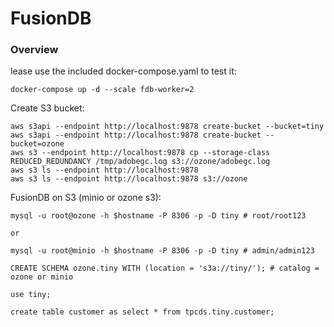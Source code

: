 # FusionDB

### Overview

lease use the included docker-compose.yaml to test it:

```
docker-compose up -d --scale fdb-worker=2
```

Create S3 bucket:

```
aws s3api --endpoint http://localhost:9878 create-bucket --bucket=tiny
aws s3api --endpoint http://localhost:9878 create-bucket --bucket=ozone
aws s3 --endpoint http://localhost:9878 cp --storage-class REDUCED_REDUNDANCY /tmp/adobegc.log s3://ozone/adobegc.log
aws s3 ls --endpoint http://localhost:9878
aws s3 ls --endpoint http://localhost:9878 s3://ozone
```

FusionDB on S3 (minio or ozone s3):

```
mysql -u root@ozone -h $hostname -P 8306 -p -D tiny # root/root123

or

mysql -u root@minio -h $hostname -P 8306 -p -D tiny # admin/admin123

CREATE SCHEMA ozone.tiny WITH (location = 's3a://tiny/'); # catalog = ozone or minio

use tiny;

create table customer as select * from tpcds.tiny.customer;
```
